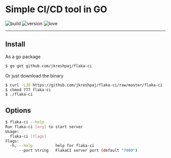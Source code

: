 # Simple CI/CD tool in GO
![build](https://camo.githubusercontent.com/30ae0cf6825132db112b4208a5776454bf0cc330/68747470733a2f2f73656d6170686f72656170702e636f6d2f6170692f76312f70726f6a656374732f64346363613530362d393962652d343464322d623139652d3137366633366563386366312f3132383530352f736869656c64735f62616467652e737667)    ![version](https://camo.githubusercontent.com/872e8e7b7893bb2335c27be1f7cac90227dfd255/68747470733a2f2f62616467652e667572792e696f2f67682f626f656e6e656d616e6e2532466261646765732e737667) ![love](https://camo.githubusercontent.com/d9ce827af4ec2b7b3c52ce4595bbb354d8b21405/68747470733a2f2f6261646765732e66726170736f66742e636f6d2f6f732f76312f6f70656e2d736f757263652e7376673f763d313032)
***
## Install
As a go package
```sh
$ go get github.com/jkreshpaj/flaka-ci
```
Or just download the binary
```sh
$ curl -LJO https://github.com/jkreshpaj/flaka-ci/raw/master/flaka-ci
$ chmod 777 flaka-ci
$ ./flaka-ci
```

## Options
```sh
$ flaka-ci --help
Run flaka-ci [arg] to start server
Usage:
  flaka-ci [flags]
Flags:
  -h, --help          help for flaka-ci
      --port string   FlakaCI server port (default "7000")
```
